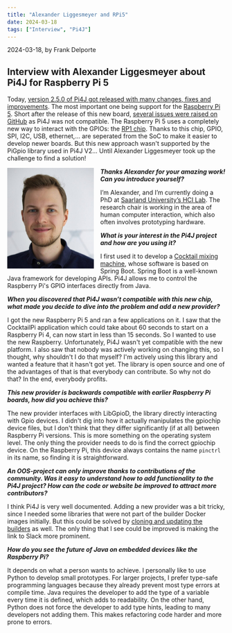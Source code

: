 ```yaml
---
title: "Alexander Liggesmeyer and RPi5"
date: 2024-03-18
tags: ["Interview", "Pi4J"]
---
```


2024-03-18, by Frank Delporte

## Interview with Alexander Liggesmeyer about Pi4J for Raspberry Pi 5

Today, [version 2.5.0 of Pi4J got released with many changes, fixes and improvements](/about/release-notes/). The most important one being support for the [Raspberry Pi 5](https://www.raspberrypi.com/products/raspberry-pi-5/). Short after the release of this new board, [several issues were raised on GitHub](https://github.com/Pi4J/pi4j/issues/321) as Pi4J was not compatible. The Raspberry Pi 5 uses a completely new way to interact with the GPIOs: the [RP1 chip](https://www.raspberrypi.com/documentation/microcontrollers/rp1.html). Thanks to this chip, GPIO, SPI, I2C, USB, ethernet,... are seperated from the SoC to make it easier to develop newer boards. But this new approach wasn't supported by the PiGpio library used in Pi4J V2... Until Alexander Liggesmeyer took up the challenge to find a solution!

<img src="/assets/about/team/alexander.jpg" style="float: left; margin: 0 15px 10px 0; max-width: 200px; max-height: 250px;">

_**Thanks Alexander for your amazing work! Can you introduce yourself?**_

I’m Alexander, and I’m currently doing a PhD at [Saarland University’s HCI Lab](https://hci.cs.uni-saarland.de/). The research chair is working in the area of human computer interaction, which also often involves prototyping hardware.

_**What is your interest in the Pi4J project and how are you using it?**_

I first used it to develop a [Cocktail mixing machine](https://pi4j.com/featured-projects/cocktail-maker-by-alex9849/), whose software is based on Spring Boot. Spring Boot is a well-known Java framework for developing APIs. Pi4J allows me to control the Raspberry Pi's GPIO interfaces directly from Java.

_**When you discovered that Pi4J wasn’t compatible with this new chip, what made you decide to dive into the problem and add a new provider?**_

I got the new Raspberry Pi 5 and ran a few applications on it. I saw that the CocktailPi application which could take about 60 seconds to start on a Raspberry Pi 4, can now start in less than 15 seconds. So I wanted to use the new Raspberry. Unfortunately, Pi4J wasn't yet compatible with the new platform. I also saw that nobody was actively working on changing this, so I thought, why shouldn't I do that myself? I'm actively using this library and wanted a feature that it hasn't got yet. The library is open source and one of the advantages of that is that everybody can contribute. So why not do that? In the end, everybody profits.

_**This new provider is backwards compatible with earlier Raspberry Pi boards, how did you achieve this?**_

The new provider interfaces with LibGpioD, the library directly interacting with Gpio devices. I didn't dig into how it actually manipulates the gpiochip device files, but I don't think that they differ significantly (if at all) between Raspberry Pi versions. This is more something on the operating system level. The only thing the provider needs to do is find the correct gpiochip device. On the Raspberry Pi, this device always contains the name `pinctrl` in its name, so finding it is straightforward.

_**An OOS-project can only improve thanks to contributions of the community. Was it easy to understand how to add functionality to the Pi4J project? How can the code or website be improved to attract more contributors?**_

I think Pi4J is very well documented. Adding a new provider was a bit tricky, since I needed some libraries that were not part of the builder Docker images initially. But this could be solved by [cloning and updating the builders](https://github.com/Pi4J/pi4j-docker) as well. The only thing that I see could be improved is making the link to Slack more prominent.

_**How do you see the future of Java on embedded devices like the Raspberry Pi?**_

It depends on what a person wants to achieve. I personally like to use Python to develop small prototypes. For larger projects, I prefer type-safe programming languages because they already prevent most type errors at compile time. Java requires the developer to add the type of a variable every time it is defined, which adds to readability. On the other hand, Python does not force the developer to add type hints, leading to many developers not adding them. This makes refactoring code harder and more prone to errors.
